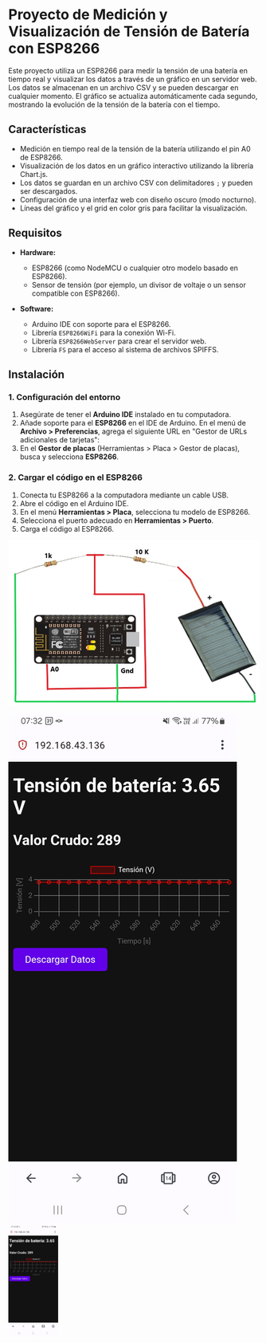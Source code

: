 # Proyecto de Medición y Visualización de Tensión de Batería con ESP8266

Este proyecto utiliza un ESP8266 para medir la tensión de una batería en tiempo real y visualizar los datos a través de un gráfico en un servidor web. Los datos se almacenan en un archivo CSV y se pueden descargar en cualquier momento. El gráfico se actualiza automáticamente cada segundo, mostrando la evolución de la tensión de la batería con el tiempo.

## Características

- Medición en tiempo real de la tensión de la batería utilizando el pin A0 de ESP8266.
- Visualización de los datos en un gráfico interactivo utilizando la librería Chart.js.
- Los datos se guardan en un archivo CSV con delimitadores `;` y pueden ser descargados.
- Configuración de una interfaz web con diseño oscuro (modo nocturno).
- Líneas del gráfico y el grid en color gris para facilitar la visualización.

## Requisitos

- **Hardware:**
  - ESP8266 (como NodeMCU o cualquier otro modelo basado en ESP8266).
  - Sensor de tensión (por ejemplo, un divisor de voltaje o un sensor compatible con ESP8266).
  
- **Software:**
  - Arduino IDE con soporte para el ESP8266.
  - Librería `ESP8266WiFi` para la conexión Wi-Fi.
  - Librería `ESP8266WebServer` para crear el servidor web.
  - Librería `FS` para el acceso al sistema de archivos SPIFFS.

## Instalación

### 1. Configuración del entorno

1. Asegúrate de tener el **Arduino IDE** instalado en tu computadora.
2. Añade soporte para el **ESP8266** en el IDE de Arduino. En el menú de **Archivo > Preferencias**, agrega el siguiente URL en "Gestor de URLs adicionales de tarjetas":
3. En el **Gestor de placas** (Herramientas > Placa > Gestor de placas), busca y selecciona **ESP8266**.

### 2. Cargar el código en el ESP8266

1. Conecta tu ESP8266 a la computadora mediante un cable USB.
2. Abre el código en el Arduino IDE.
3. En el menú **Herramientas > Placa**, selecciona tu modelo de ESP8266.
4. Selecciona el puerto adecuado en **Herramientas > Puerto**.
5. Carga el código al ESP8266.

![Circuito](Sin%20t%C3%ADtulo.jpg)

![Visualizacion Web](Screenshot.jpg)
<img src="Screenshot.jpg" alt="Visualizacion Web" width="100" >



